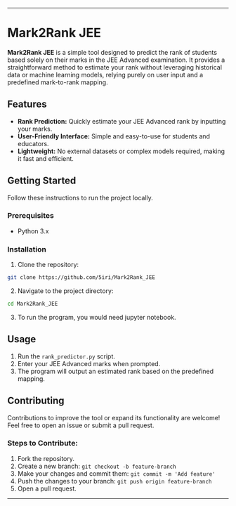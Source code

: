 
---

# Mark2Rank JEE

**Mark2Rank JEE** is a simple tool designed to predict the rank of students based solely on their marks in the JEE Advanced examination. It provides a straightforward method to estimate your rank without leveraging historical data or machine learning models, relying purely on user input and a predefined mark-to-rank mapping.

## Features

- **Rank Prediction:** Quickly estimate your JEE Advanced rank by inputting your marks.
- **User-Friendly Interface:** Simple and easy-to-use for students and educators.
- **Lightweight:** No external datasets or complex models required, making it fast and efficient.

## Getting Started

Follow these instructions to run the project locally.

### Prerequisites

- Python 3.x

### Installation

1. Clone the repository:

```bash
git clone https://github.com/5iri/Mark2Rank_JEE
```

2. Navigate to the project directory:

```bash
cd Mark2Rank_JEE
```

3. To run the program, you would need jupyter notebook.

## Usage

1. Run the `rank_predictor.py` script.
2. Enter your JEE Advanced marks when prompted.
3. The program will output an estimated rank based on the predefined mapping.

## Contributing

Contributions to improve the tool or expand its functionality are welcome! Feel free to open an issue or submit a pull request.

### Steps to Contribute:

1. Fork the repository.
2. Create a new branch: `git checkout -b feature-branch`
3. Make your changes and commit them: `git commit -m 'Add feature'`
4. Push the changes to your branch: `git push origin feature-branch`
5. Open a pull request.



---



